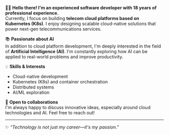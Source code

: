 👨‍💻 **Hello there! I'm an experienced software developer with 18 years of professional experience.**  
Currently, I focus on building **telecom cloud platforms based on Kubernetes (K8s)**. I enjoy designing scalable cloud-native solutions that power next-gen telecommunications services.

📚 **Passionate about AI**  
In addition to cloud platform development, I'm deeply interested in the field of **Artificial Intelligence (AI)**. I'm constantly exploring how AI can be applied to real-world problems and improve productivity.

💡 **Skills & Interests**  
- Cloud-native development  
- Kubernetes (K8s) and container orchestration  
- Distributed systems  
- AI/ML exploration  

🤝 **Open to collaborations**  
I'm always happy to discuss innovative ideas, especially around cloud technologies and AI. Feel free to reach out!

---
✨ _“Technology is not just my career—it's my passion.”_
